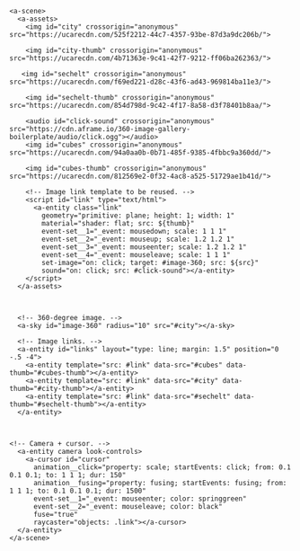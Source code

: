 <html>
  <head>
<link rel="stylesheet" href="format.css">
    <meta charset="utf-8">
    <title>360&deg; Image Gallery</title>
    <meta name="description" content="360&deg; Image Gallery - A-Frame">
    <script src="https://aframe.io/releases/0.5.0/aframe.min.js"></script>
    <script src="https://npmcdn.com/aframe-animation-component@3.0.1"></script>
    <script src="https://npmcdn.com/aframe-event-set-component@3.0.1"></script>
    <script src="https://npmcdn.com/aframe-layout-component@3.0.1"></script>
    <script src="https://npmcdn.com/aframe-template-component@3.1.1"></script>
    <script src="components.js"></script>
  </head>
  <body>

    <a-scene>
      <a-assets>
        <img id="city" crossorigin="anonymous" src="https://ucarecdn.com/525f2212-44c7-4357-93be-87d3a9dc206b/">
        
        <img id="city-thumb" crossorigin="anonymous" src="https://ucarecdn.com/4b71363e-9c41-42f7-9212-ff06ba262363/">
        
       <img id="sechelt" crossorigin="anonymous" src="https://ucarecdn.com/f69ed221-d28c-43f6-ad43-969814ba11e3/">
        
        <img id="sechelt-thumb" crossorigin="anonymous" src="https://ucarecdn.com/854d798d-9c42-4f17-8a58-d3f78401b8aa/">
        
        <audio id="click-sound" crossorigin="anonymous" src="https://cdn.aframe.io/360-image-gallery-boilerplate/audio/click.ogg"></audio>
        <img id="cubes" crossorigin="anonymous" src="https://ucarecdn.com/94a0aa0b-0b71-485f-9385-4fbbc9a360dd/"> 
        
        <img id="cubes-thumb" crossorigin="anonymous" src="https://ucarecdn.com/812569e2-0f32-4ac8-a525-51729ae1b41d/">
       
        <!-- Image link template to be reused. -->
        <script id="link" type="text/html">
          <a-entity class="link"
            geometry="primitive: plane; height: 1; width: 1"
            material="shader: flat; src: ${thumb}"
            event-set__1="_event: mousedown; scale: 1 1 1"
            event-set__2="_event: mouseup; scale: 1.2 1.2 1"
            event-set__3="_event: mouseenter; scale: 1.2 1.2 1"
            event-set__4="_event: mouseleave; scale: 1 1 1"
            set-image="on: click; target: #image-360; src: ${src}"
            sound="on: click; src: #click-sound"></a-entity>
        </script>
      </a-assets>
      
      

      <!-- 360-degree image. -->
      <a-sky id="image-360" radius="10" src="#city"></a-sky>

      <!-- Image links. -->
      <a-entity id="links" layout="type: line; margin: 1.5" position="0 -.5 -4">
        <a-entity template="src: #link" data-src="#cubes" data-thumb="#cubes-thumb"></a-entity>
        <a-entity template="src: #link" data-src="#city" data-thumb="#city-thumb"></a-entity>
        <a-entity template="src: #link" data-src="#sechelt" data-thumb="#sechelt-thumb"></a-entity>
      </a-entity>
      
      

    <!-- Camera + cursor. -->
      <a-entity camera look-controls>
        <a-cursor id="cursor"
          animation__click="property: scale; startEvents: click; from: 0.1 0.1 0.1; to: 1 1 1; dur: 150"
          animation__fusing="property: fusing; startEvents: fusing; from: 1 1 1; to: 0.1 0.1 0.1; dur: 1500"
          event-set__1="_event: mouseenter; color: springgreen"
          event-set__2="_event: mouseleave; color: black"
          fuse="true"
          raycaster="objects: .link"></a-cursor>
      </a-entity>
    </a-scene>
  </body>
</html>
